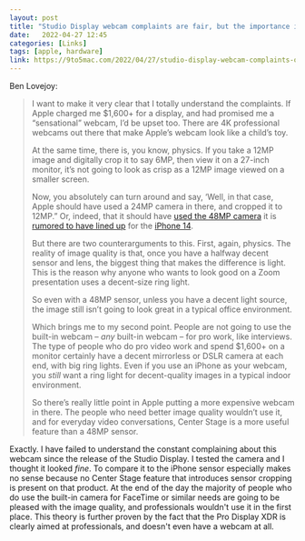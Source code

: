 ```yaml
---
layout: post
title: "Studio Display webcam complaints are fair, but the importance is being overblown"
date:   2022-04-27 12:45
categories: [Links]
tags: [apple, hardware]
link: https://9to5mac.com/2022/04/27/studio-display-webcam-complaints-overblown/
---
```


Ben Lovejoy:

>I want to make it very clear that I totally understand the complaints. If Apple charged me $1,600+ for a display, and had promised me a “sensational” webcam, I’d be upset too. There are 4K professional webcams out there that make Apple’s webcam look like a child’s toy.
>
>At the same time, there is, you know, physics. If you take a 12MP image and digitally crop it to say 6MP, then view it on a 27-inch monitor, it’s not going to look as crisp as a 12MP image viewed on a smaller screen.
>
>Now, you absolutely can turn around and say, ‘Well, in that case, Apple should have used a 24MP camera in there, and cropped it to 12MP.” Or, indeed, that it should have [used the 48MP camera](https://9to5mac.com/2021/04/14/kuo-iphone-14-pro-to-feature-significant-camera-upgrades-including-48-megapixel-sensor-and-8k-video-recording/) it is [rumored to have lined up](https://9to5mac.com/2021/12/14/48mp-iphone-14-camera-8k-video/) for the [iPhone 14](https://9to5mac.com/guides/iphone-14/).
>
>But there are two counterarguments to this. First, again, physics. The reality of image quality is that, once you have a halfway decent sensor and lens, the biggest thing that makes the difference is light. This is the reason why anyone who wants to look good on a Zoom presentation uses a decent-size ring light.
>
>So even with a 48MP sensor, unless you have a decent light source, the image still isn’t going to look great in a typical office environment.
>
>Which brings me to my second point. People are not going to use the built-in webcam – *any* built-in webcam – for pro work, like interviews. The type of people who do pro video work and spend $1,600+ on a monitor certainly have a decent mirrorless or DSLR camera at each end, with big ring lights. Even if you use an iPhone as your webcam, you *still* want a ring light for decent-quality images in a typical indoor environment.
>
>So there’s really little point in Apple putting a more expensive webcam in there. The people who need better image quality wouldn’t use it, and for everyday video conversations, Center Stage is a more useful feature than a 48MP sensor.

Exactly. I have failed to understand the constant complaining about this webcam since the release of the Studio Display. I tested the camera and I thought it looked *fine*. To compare it to the iPhone sensor especially makes no sense because no Center Stage feature that introduces sensor cropping is present on that product. At the end of the day the majority of people who do use the built-in camera for FaceTime or similar needs are going to be pleased with the image quality, and professionals wouldn't use it in the first place. This theory is further proven by the fact that the Pro Display XDR is clearly aimed at professionals, and doesn't even have a webcam at all.
